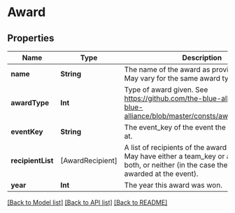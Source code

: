 # Award

## Properties
Name | Type | Description | Notes
------------ | ------------- | ------------- | -------------
**name** | **String** | The name of the award as provided by FIRST. May vary for the same award type. | 
**awardType** | **Int** | Type of award given. See https://github.com/the-blue-alliance/the-blue-alliance/blob/master/consts/award_type.py#L6 | 
**eventKey** | **String** | The event_key of the event the award was won at. | 
**recipientList** | [AwardRecipient] | A list of recipients of the award at the event. May have either a team_key or an awardee, both, or neither (in the case the award wasn&#39;t awarded at the event). | 
**year** | **Int** | The year this award was won. | 

[[Back to Model list]](../README.md#documentation-for-models) [[Back to API list]](../README.md#documentation-for-api-endpoints) [[Back to README]](../README.md)


